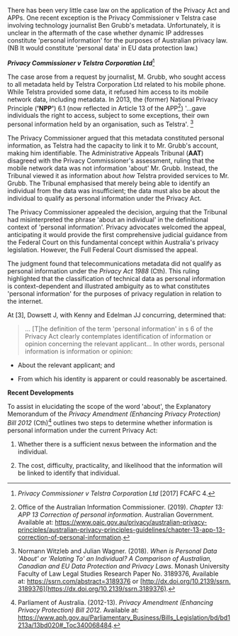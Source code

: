 There has been very little case law on the application of the Privacy
Act and APPs. One recent exception is the Privacy Commissioner v
Telstra case involving technology journalist Ben Grubb's metadata.
Unfortunately, it is unclear in the aftermath of the case whether
dynamic IP addresses constitute 'personal information' for the purposes
of Australian privacy law. (NB It would constitute 'personal data' in EU
data protection law.)

***Privacy Commissioner v Telstra Corporation Ltd***[^1]

The case arose from a request by journalist, M. Grubb, who sought access
to all metadata held by Telstra Corporation Ltd related to his mobile
phone. While Telstra provided some data, it refused him access to its
mobile network data, including metadata. In 2013, the (former) National
Privacy Principle (**'NPP'**) 6.1 (now reflected in Article 13 of the
APP[^2]) '...gave individuals the right to access, subject to some
exceptions, their own personal information held by an organisation, such
as Telstra'. [^3]

The Privacy Commissioner argued that this metadata constituted personal
information, as Telstra had the capacity to link it to Mr. Grubb's
account, making him identifiable. The Administrative Appeals Tribunal
(**AAT**) disagreed with the Privacy Commissioner\'s assessment, ruling
that the mobile network data was not information \'about\' Mr. Grubb.
Instead, the Tribunal viewed it as information about *how* Telstra
provided services to Mr. Grubb. The Tribunal emphasised that merely
being able to identify an individual from the data was insufficient; the
data must also be about the individual to qualify as personal
information under the Privacy Act.

The Privacy Commissioner appealed the decision, arguing that the
Tribunal had misinterpreted the phrase \'about an individual\' in the
definitional context of 'personal information'. Privacy advocates
welcomed the appeal, anticipating it would provide the first
comprehensive judicial guidance from the Federal Court on this
fundamental concept within Australia's privacy legislation. However, the
Full Federal Court dismissed the appeal.

The judgment found that telecommunications metadata did not qualify as
personal information under the *Privacy Act 1988* (Cth). This ruling
highlighted that the classification of technical data as personal
information is context-dependent and illustrated ambiguity as to what
constitutes 'personal information' for the purposes of privacy
regulation in relation to the internet.

At \[3\], Dowsett J, with Kenny and Edelman JJ concurring, determined
that:

> ... \[T\]he definition of the term 'personal information' in s 6 of
> the Privacy Act clearly contemplates identification of information or
> opinion concerning the relevant applicant... In other words, personal
> information is information or opinion:

-   About the relevant applicant; and

-   From which his identity is apparent or could reasonably be
    ascertained.

**Recent Developments**

To assist in elucidating the scope of the word \'about\', the
Explanatory Memorandum of the *Privacy Amendment (Enhancing Privacy
Protection) Bill 2012* (Cth)[^4] outlines two steps to determine whether
information is personal information under the current Privacy Act:

1.  Whether there is a sufficient nexus between the information and the
    individual.

2.  The cost, difficulty, practicality, and likelihood that the
    information will be linked to identify that individual.

[^1]: *Privacy Commissioner v Telstra Corporation Ltd* \[2017\] FCAFC 4.

[^2]: Office of the Australian Information Commissioner.
    (2019). *Chapter 13: APP 13 Correction of personal information*.
    Australian Government. Available at:
    <https://www.oaic.gov.au/privacy/australian-privacy-principles/australian-privacy-principles-guidelines/chapter-13-app-13-correction-of-personal-information>.

[^3]: Normann Witzleb and Julian Wagner. (2018). *When is Personal Data
    \'About\' or \'Relating To\' an Individual? A Comparison of
    Australian, Canadian and EU Data Protection and Privacy Laws*.
    Monash University Faculty of Law Legal Studies Research Paper No.
    3189376, Available
    at: <https://ssrn.com/abstract=3189376> or [http://dx.doi.org/10.2139/ssrn.3189376](https://dx.doi.org/10.2139/ssrn.3189376).

[^4]: Parliament of Australia. (2012-13). *Privacy Amendment (Enhancing
    Privacy Protection) Bill 2012.* Available at:
    <https://www.aph.gov.au/Parliamentary_Business/Bills_Legislation/bd/bd1213a/13bd020#_Toc340068484>.
